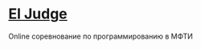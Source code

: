 # [El Judge](http://acm.mipt.ru/judge/problems.pl)

Online соревнование по программированию в МФТИ

